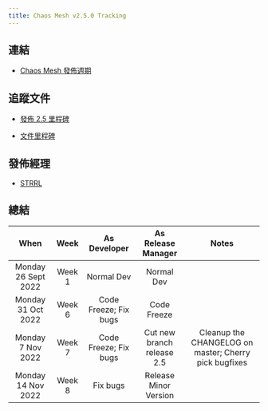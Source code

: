 ```yaml
---
title: Chaos Mesh v2.5.0 Tracking
---
```


## 連結

- [Chaos Mesh 發佈週期](release-cycle.md)

## 追蹤文件

- [發佈 2.5 里程碑](https://github.com/chaos-mesh/chaos-mesh/milestone/12)

- [文件里程碑](https://github.com/chaos-mesh/website/milestone/4)

## 發佈經理

- [STRRL](https://github.com/STRRL)

## 總結

| When | Week | As Developer | As Release Manager | Notes |
| :-: | :-: | :-: | :-: | :-: |
| Monday 26 Sept 2022 | Week 1 | Normal Dev | Normal Dev |  |
| Monday 31 Oct 2022 | Week 6 | Code Freeze; Fix bugs | Code Freeze |  |
| Monday 7 Nov 2022 | Week 7 | Code Freeze; Fix bugs | Cut new branch release 2.5 | Cleanup the CHANGELOG on master; Cherry pick bugfixes |
| Monday 14 Nov 2022 | Week 8 | Fix bugs | Release Minor Version |  |